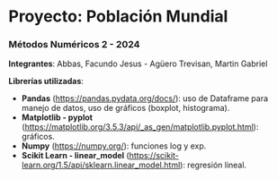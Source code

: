 # Proyecto: Población Mundial

### Métodos Numéricos 2 - 2024
**Integrantes**: Abbas, Facundo Jesus - Agüero Trevisan, Martin Gabriel

**Librerías utilizadas**:

- **Pandas** (https://pandas.pydata.org/docs/): uso de Dataframe para manejo de datos, uso de gráficos (boxplot, histograma).
- **Matplotlib - pyplot** (https://matplotlib.org/3.5.3/api/_as_gen/matplotlib.pyplot.html): gráficos.
- **Numpy** (https://numpy.org/): funciones log y exp.
- **Scikit Learn - linear_model** (https://scikit-learn.org/1.5/api/sklearn.linear_model.html): regresión lineal.

